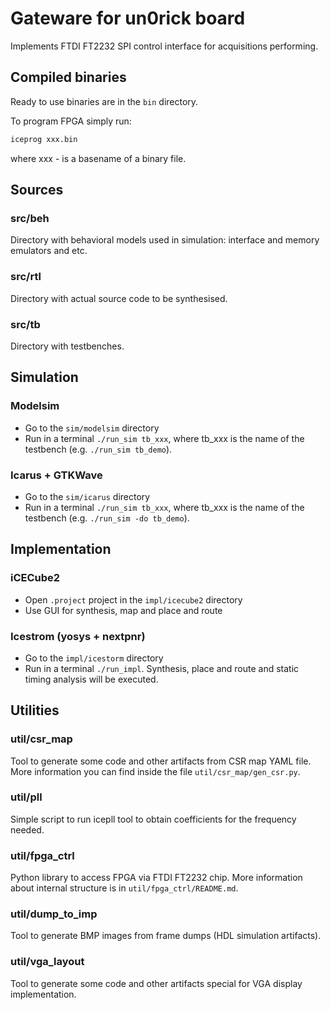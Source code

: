 # Gateware for un0rick board

Implements FTDI FT2232 SPI control interface for acquisitions performing.

## Compiled binaries

Ready to use binaries are in the ```bin``` directory.

To program FPGA simply run:

```bash
iceprog xxx.bin
```

where xxx - is a basename of a binary file.

## Sources

### src/beh

Directory with behavioral models used in simulation: interface and memory emulators and etc.

### src/rtl

Directory with actual source code to be synthesised.

### src/tb

Directory with testbenches.

## Simulation

### Modelsim

* Go to the ```sim/modelsim``` directory
* Run in a terminal ```./run_sim tb_xxx```, where tb_xxx is the name of the testbench (e.g. ```./run_sim tb_demo```).

### Icarus + GTKWave

* Go to the ```sim/icarus``` directory
* Run in a terminal ```./run_sim tb_xxx```, where tb_xxx is the name of the testbench (e.g. ```./run_sim -do tb_demo```).

## Implementation

### iCECube2

* Open ```.project``` project in the ```impl/icecube2``` directory
* Use GUI for synthesis, map and place and route

### Icestrom (yosys + nextpnr)

* Go to the ```impl/icestorm``` directory
* Run in a terminal ```./run_impl```. Synthesis, place and route and static timing analysis will be executed.

## Utilities

### util/csr_map

Tool to generate some code and other artifacts from CSR map YAML file.
More information you can find inside the file ```util/csr_map/gen_csr.py```.

### util/pll

Simple script to run icepll tool to obtain coefficients for the frequency needed.

### util/fpga_ctrl

Python library to access FPGA via FTDI FT2232 chip. More information about internal structure is in ```util/fpga_ctrl/README.md```.

### util/dump_to_imp

Tool to generate BMP images from frame dumps (HDL simulation artifacts).

### util/vga_layout

Tool to generate some code and other artifacts special for VGA display implementation.
